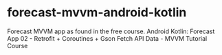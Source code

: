 # forecast-mvvm-android-kotlin
Forecast MVVM app as found in the free course.
Android Kotlin: Forecast App 02 - Retrofit + Coroutines + Gson Fetch API Data - MVVM Tutorial Course
